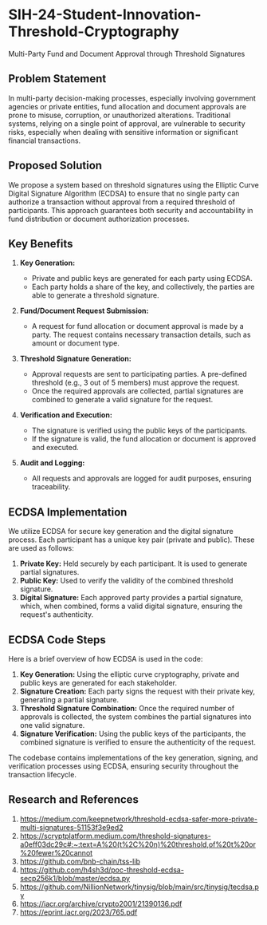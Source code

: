 # SIH-24-Student-Innovation-Threshold-Cryptography
Multi-Party Fund and Document Approval through Threshold Signatures

## Problem Statement
In multi-party decision-making processes, especially involving government agencies or private entities, fund allocation and document approvals are prone to misuse, corruption, or unauthorized alterations. Traditional systems, relying on a single point of approval, are vulnerable to security risks, especially when dealing with sensitive information or significant financial transactions.

## Proposed Solution
We propose a system based on threshold signatures using the Elliptic Curve Digital Signature Algorithm (ECDSA) to ensure that no single party can authorize a transaction without approval from a required threshold of participants. This approach guarantees both security and accountability in fund distribution or document authorization processes.

## Key Benefits
1. **Key Generation:**
   - Private and public keys are generated for each party using ECDSA. 
   - Each party holds a share of the key, and collectively, the parties are able to generate a threshold signature.
   
2. **Fund/Document Request Submission:**
   - A request for fund allocation or document approval is made by a party. The request contains necessary transaction details, such as amount or document type.
   
3. **Threshold Signature Generation:**
   - Approval requests are sent to participating parties. A pre-defined threshold (e.g., 3 out of 5 members) must approve the request.
   - Once the required approvals are collected, partial signatures are combined to generate a valid signature for the request.

4. **Verification and Execution:**
   - The signature is verified using the public keys of the participants.
   - If the signature is valid, the fund allocation or document is approved and executed.
   
5. **Audit and Logging:**
   - All requests and approvals are logged for audit purposes, ensuring traceability.
  
## ECDSA Implementation
We utilize ECDSA for secure key generation and the digital signature process. Each participant has a unique key pair (private and public). These are used as follows:

1. **Private Key:** Held securely by each participant. It is used to generate partial signatures.
2. **Public Key:** Used to verify the validity of the combined threshold signature.
3. **Digital Signature:** Each approved party provides a partial signature, which, when combined, forms a valid digital signature, ensuring the request's authenticity.

## ECDSA Code Steps

Here is a brief overview of how ECDSA is used in the code:

1. **Key Generation:** Using the elliptic curve cryptography, private and public keys are generated for each stakeholder.
2. **Signature Creation:** Each party signs the request with their private key, generating a partial signature.
3. **Threshold Signature Combination:** Once the required number of approvals is collected, the system combines the partial signatures into one valid signature.
4. **Signature Verification:** Using the public keys of the participants, the combined signature is verified to ensure the authenticity of the request.

The codebase contains implementations of the key generation, signing, and verification processes using ECDSA, ensuring security throughout the transaction lifecycle.

## Research and References

1. https://medium.com/keepnetwork/threshold-ecdsa-safer-more-private-multi-signatures-51153f3e9ed2
2. https://scryptplatform.medium.com/threshold-signatures-a0eff03dc29c#:~:text=A%20(t%2C%20n)%20threshold,of%20t%20or%20fewer%20cannot
3. https://github.com/bnb-chain/tss-lib
4. https://github.com/h4sh3d/poc-threshold-ecdsa-secp256k1/blob/master/ecdsa.py
5. https://github.com/NillionNetwork/tinysig/blob/main/src/tinysig/tecdsa.py
6. https://iacr.org/archive/crypto2001/21390136.pdf
7. https://eprint.iacr.org/2023/765.pdf
